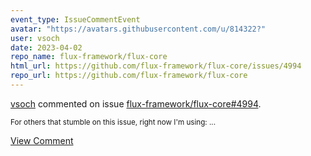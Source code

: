 ```yaml
---
event_type: IssueCommentEvent
avatar: "https://avatars.githubusercontent.com/u/814322?"
user: vsoch
date: 2023-04-02
repo_name: flux-framework/flux-core
html_url: https://github.com/flux-framework/flux-core/issues/4994
repo_url: https://github.com/flux-framework/flux-core
---
```


<a href='https://github.com/vsoch' target='_blank'>vsoch</a> commented on issue <a href='https://github.com/flux-framework/flux-core/issues/4994' target='_blank'>flux-framework/flux-core#4994</a>.

<small>For others that stumble on this issue, right now I'm using:...</small>

<a href='https://github.com/flux-framework/flux-core/issues/4994' target='_blank'>View Comment</a>